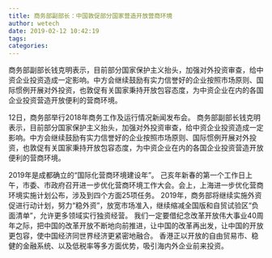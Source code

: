 ```yaml
---
title: 商务部副部长：中国敦促部分国家营造开放营商环境
author: wetech
date: 2019-02-12 10:42:19
tags: 
categories: 
---
```

商务部副部长钱克明表示，目前部分国家保护主义抬头，加强对外投资审查，给中资企业投资造成一定影响。中方会继续鼓励有实力信誉好的企业按照市场原则、国际惯例开展对外投资，也敦促有关国家秉持开放包容态度，为中资企业在内的各国企业投资营造开放便利的营商环境。
<!-- more -->
12日，商务部举行2018年商务工作及运行情况新闻发布会。
商务部副部长钱克明表示，目前部分国家保护主义抬头，加强对外投资审查，给中资企业投资造成一定影响。中方会继续鼓励有实力信誉好的企业按照市场原则、国际惯例开展对外投资，也敦促有关国家秉持开放包容态度，为中资企业在内的各国企业投资营造开放便利的营商环境。
 
 
2019年是成都确立的“国际化营商环境建设年”。
己亥年新春的第一个工作日上午，市委、市政府召开进一步优化营商环境工作大会。会上，上海进一步优化营商环境实施计划公布，涉及到四个方面25项任务。
2019年，商务部将继续实施外资促进行动计划，努力“稳外资”，放宽市场准入，继续缩减全国版和自贸试验区“负面清单”，允许更多领域实行独资经营。
我们一定要借纪念改革开放伟大事业40周年之际，把中国的改革开放不断地向前推进，让中国的改革再出发，让中国的开放更包容，使中国经济同世界经济更紧密地融合。
香港正以开放的自由贸易市、稳健的金融系统、以及低税率等多方面优势，吸引海内外企业前来投资。
